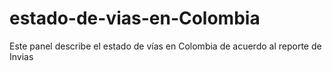 # estado-de-vias-en-Colombia
Este panel describe el estado de vías en Colombia de acuerdo al reporte de Invias
